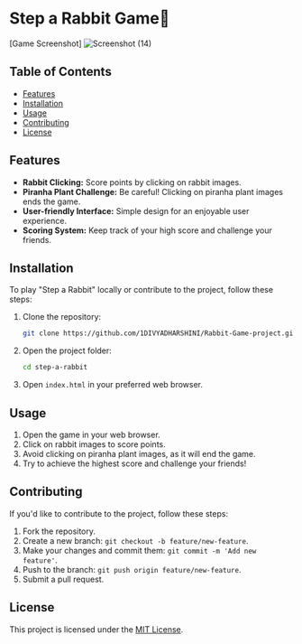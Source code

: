 # Step a Rabbit Game🐰
[Game Screenshot]
![Screenshot (14)](https://github.com/1DIVYADHARSHINI/Rabbit-Game-project/assets/162281554/09b79381-ad5a-440e-b26d-4c98f3b39327)

## Table of Contents

- [Features](#features)
- [Installation](#installation)
- [Usage](#usage)
- [Contributing](#contributing)
- [License](#license)


## Features

- **Rabbit Clicking:** Score points by clicking on rabbit images.
- **Piranha Plant Challenge:** Be careful! Clicking on piranha plant images ends the game.
- **User-friendly Interface:** Simple design for an enjoyable user experience.
- **Scoring System:** Keep track of your high score and challenge your friends.

## Installation

To play "Step a Rabbit" locally or contribute to the project, follow these steps:

1. Clone the repository:

    ```bash
    git clone https://github.com/1DIVYADHARSHINI/Rabbit-Game-project.git
    ```

2. Open the project folder:

    ```bash
    cd step-a-rabbit
    ```

3. Open `index.html` in your preferred web browser.


## Usage

1. Open the game in your web browser.
2. Click on rabbit images to score points.
3. Avoid clicking on piranha plant images, as it will end the game.
4. Try to achieve the highest score and challenge your friends!
## Contributing

If you'd like to contribute to the project, follow these steps:

1. Fork the repository.
2. Create a new branch: `git checkout -b feature/new-feature`.
3. Make your changes and commit them: `git commit -m 'Add new feature'`.
4. Push to the branch: `git push origin feature/new-feature`.
5. Submit a pull request.
## License

This project is licensed under the [MIT License](LICENSE).   


